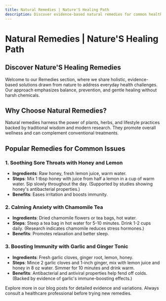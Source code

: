 ```yaml
---
title: Natural Remedies | Nature'S Healing Path
description: Discover evidence-based natural remedies for common health issues with step-by-step guides using holistic, nature-powered approaches.
---
```


# Natural Remedies | Nature'S Healing Path

<div class="container mx-auto px-4 py-8">

## Discover Nature'S Healing Remedies

Welcome to our Remedies section, where we share holistic, evidence-based solutions drawn from nature to address everyday health challenges. Our approach emphasizes balance, prevention, and gentle healing without harsh chemicals.

## Why Choose Natural Remedies?

Natural remedies harness the power of plants, herbs, and lifestyle practices backed by traditional wisdom and modern research. They promote overall wellness and can complement conventional treatments.

## Popular Remedies for Common Issues

### 1. Soothing Sore Throats with Honey and Lemon

- **Ingredients**: Raw honey, fresh lemon juice, warm water.
- **Steps**: Mix 1 tbsp honey with juice from half a lemon in a cup of warm water. Sip slowly throughout the day. (Supported by studies showing honey's antibacterial properties.)
- **Benefits**: Eases irritation and boosts immunity.

### 2. Calming Anxiety with Chamomile Tea

- **Ingredients**: Dried chamomile flowers or tea bags, hot water.
- **Steps**: Steep a tea bag in hot water for 5-10 minutes. Drink 1-2 cups daily. (Research indicates chamomile reduces stress hormones.)
- **Benefits**: Promotes relaxation and better sleep.

### 3. Boosting Immunity with Garlic and Ginger Tonic

- **Ingredients**: Fresh garlic cloves, ginger root, lemon, honey.
- **Steps**: Mince 2 garlic cloves and 1-inch ginger, mix with lemon juice and honey in 8 oz water. Simmer for 10 minutes and drink warm.
- **Benefits**: Antibacterial and antiviral properties help fend off colds. (Backed by evidence of garlic's immune-boosting effects.)

Explore more in our blog posts for detailed evidence and variations. Always consult a healthcare professional before trying new remedies.

</div>

